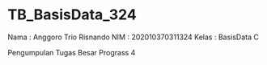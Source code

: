 # TB_BasisData_324

Nama  : Anggoro Trio Risnando
NIM   : 202010370311324
Kelas : BasisData C

Pengumpulan Tugas Besar Prograss 4
